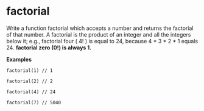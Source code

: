 # factorial

Write a function factorial which accepts a number and returns the factorial of that number. A factorial is the product of an integer and all the integers below it; e.g., factorial four ( 4! ) is equal to 24, because 4 * 3 * 2 * 1 equals 24. __factorial zero (0!) is always 1.__

__Examples__

`factorial(1) // 1`

`factorial(2) // 2`

`factorial(4) // 24`

`factorial(7) // 5040`
